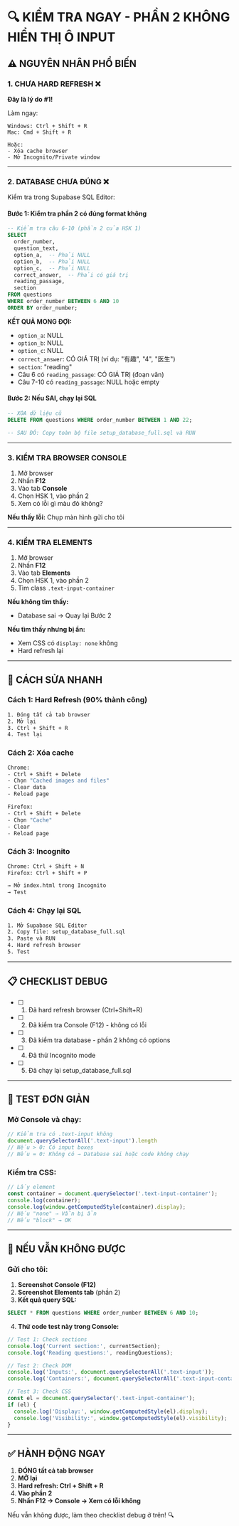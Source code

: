 # 🔍 KIỂM TRA NGAY - PHẦN 2 KHÔNG HIỂN THỊ Ô INPUT

## ⚠️ NGUYÊN NHÂN PHỔ BIẾN

### 1. CHƯA HARD REFRESH ❌
**Đây là lý do #1!**

Làm ngay:
```
Windows: Ctrl + Shift + R
Mac: Cmd + Shift + R

Hoặc:
- Xóa cache browser
- Mở Incognito/Private window
```

---

### 2. DATABASE CHƯA ĐÚNG ❌

Kiểm tra trong Supabase SQL Editor:

#### Bước 1: Kiểm tra phần 2 có đúng format không
```sql
-- Kiểm tra câu 6-10 (phần 2 của HSK 1)
SELECT 
  order_number,
  question_text,
  option_a,  -- Phải NULL
  option_b,  -- Phải NULL
  option_c,  -- Phải NULL
  correct_answer,  -- Phải có giá trị
  reading_passage,
  section
FROM questions
WHERE order_number BETWEEN 6 AND 10
ORDER BY order_number;
```

**KẾT QUẢ MONG ĐỢI:**
- `option_a`: NULL
- `option_b`: NULL
- `option_c`: NULL
- `correct_answer`: CÓ GIÁ TRỊ (ví dụ: "有趣", "4", "医生")
- `section`: "reading"
- Câu 6 có `reading_passage`: CÓ GIÁ TRỊ (đoạn văn)
- Câu 7-10 có `reading_passage`: NULL hoặc empty

#### Bước 2: Nếu SAI, chạy lại SQL
```sql
-- XÓA dữ liệu cũ
DELETE FROM questions WHERE order_number BETWEEN 1 AND 22;

-- SAU ĐÓ: Copy toàn bộ file setup_database_full.sql và RUN
```

---

### 3. KIỂM TRA BROWSER CONSOLE

1. Mở browser
2. Nhấn **F12**
3. Vào tab **Console**
4. Chọn HSK 1, vào phần 2
5. Xem có lỗi gì màu đỏ không?

**Nếu thấy lỗi:** Chụp màn hình gửi cho tôi

---

### 4. KIỂM TRA ELEMENTS

1. Mở browser
2. Nhấn **F12**
3. Vào tab **Elements**
4. Chọn HSK 1, vào phần 2
5. Tìm class `.text-input-container`

**Nếu không tìm thấy:**
- Database sai → Quay lại Bước 2

**Nếu tìm thấy nhưng bị ẩn:**
- Xem CSS có `display: none` không
- Hard refresh lại

---

## 🔧 CÁCH SỬA NHANH

### Cách 1: Hard Refresh (90% thành công)
```bash
1. Đóng tất cả tab browser
2. Mở lại
3. Ctrl + Shift + R
4. Test lại
```

### Cách 2: Xóa cache
```bash
Chrome:
- Ctrl + Shift + Delete
- Chọn "Cached images and files"
- Clear data
- Reload page

Firefox:
- Ctrl + Shift + Delete
- Chọn "Cache"
- Clear
- Reload page
```

### Cách 3: Incognito
```bash
Chrome: Ctrl + Shift + N
Firefox: Ctrl + Shift + P

→ Mở index.html trong Incognito
→ Test
```

### Cách 4: Chạy lại SQL
```bash
1. Mở Supabase SQL Editor
2. Copy file: setup_database_full.sql
3. Paste và RUN
4. Hard refresh browser
5. Test
```

---

## 📋 CHECKLIST DEBUG

- [ ] 1. Đã hard refresh browser (Ctrl+Shift+R)
- [ ] 2. Đã kiểm tra Console (F12) - không có lỗi
- [ ] 3. Đã kiểm tra database - phần 2 không có options
- [ ] 4. Đã thử Incognito mode
- [ ] 5. Đã chạy lại setup_database_full.sql

---

## 🎯 TEST ĐƠN GIẢN

### Mở Console và chạy:
```javascript
// Kiểm tra có .text-input không
document.querySelectorAll('.text-input').length
// Nếu > 0: Có input boxes
// Nếu = 0: Không có → Database sai hoặc code không chạy
```

### Kiểm tra CSS:
```javascript
// Lấy element
const container = document.querySelector('.text-input-container');
console.log(container);
console.log(window.getComputedStyle(container).display);
// Nếu "none" → Vẫn bị ẩn
// Nếu "block" → OK
```

---

## 🚨 NẾU VẪN KHÔNG ĐƯỢC

### Gửi cho tôi:

1. **Screenshot Console (F12)**
2. **Screenshot Elements tab** (phần 2)
3. **Kết quả query SQL:**
```sql
SELECT * FROM questions WHERE order_number BETWEEN 6 AND 10;
```

4. **Thử code test này trong Console:**
```javascript
// Test 1: Check sections
console.log('Current section:', currentSection);
console.log('Reading questions:', readingQuestions);

// Test 2: Check DOM
console.log('Inputs:', document.querySelectorAll('.text-input'));
console.log('Containers:', document.querySelectorAll('.text-input-container'));

// Test 3: Check CSS
const el = document.querySelector('.text-input-container');
if (el) {
  console.log('Display:', window.getComputedStyle(el).display);
  console.log('Visibility:', window.getComputedStyle(el).visibility);
}
```

---

## ✅ HÀNH ĐỘNG NGAY

1. **ĐÓNG tất cả tab browser**
2. **MỞ lại**
3. **Hard refresh: Ctrl + Shift + R**
4. **Vào phần 2**
5. **Nhấn F12 → Console → Xem có lỗi không**

Nếu vẫn không được, làm theo checklist debug ở trên! 🔍

